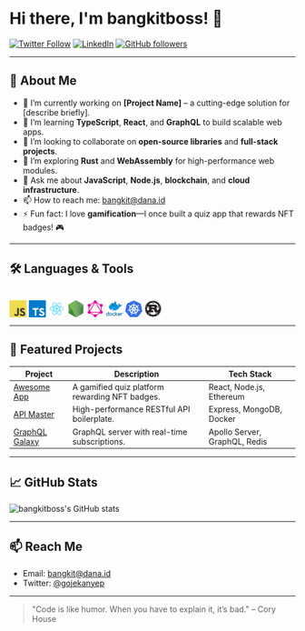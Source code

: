 # Hi there, I'm **bangkitboss**! 👋

[![Twitter Follow](https://img.shields.io/twitter/follow/bangkitboss?style=social)](https://c.com/gojekanyep) [![LinkedIn](https://img.shields.io/badge/LinkedIn-bangkitboss-blue)](https://id.linkedin.com/in/frederico-bc-556a9515a) [![GitHub followers](https://img.shields.io/github/followers/bangkitboss?style=social)](https://github.com/bangkitboss)

---

## 🚀 About Me

- 🔭 I’m currently working on **[Project Name]** – a cutting-edge solution for [describe briefly].
- 🌱 I’m learning **TypeScript**, **React**, and **GraphQL** to build scalable web apps.
- 👯 I’m looking to collaborate on **open-source libraries** and **full-stack projects**.
- 🤔 I’m exploring **Rust** and **WebAssembly** for high-performance web modules.
- 💬 Ask me about **JavaScript**, **Node.js**, **blockchain**, and **cloud infrastructure**.
- 📫 How to reach me: [bangkit@dana.id](uuhub@ehi.com)
- ⚡ Fun fact: I love **gamification**—I once built a quiz app that rewards NFT badges! 🎮

---

## 🛠️ Languages & Tools

<div style="display: inline_block"><br>
  <img align="center" alt="JS" height="30" src="https://raw.githubusercontent.com/github/explore/master/topics/javascript/javascript.png" />
  <img align="center" alt="TS" height="30" src="https://raw.githubusercontent.com/github/explore/master/topics/typescript/typescript.png" />
  <img align="center" alt="React" height="30" src="https://raw.githubusercontent.com/github/explore/master/topics/react/react.png" />
  <img align="center" alt="Node.js" height="30" src="https://raw.githubusercontent.com/github/explore/master/topics/nodejs/nodejs.png" />
  <img align="center" alt="GraphQL" height="30" src="https://raw.githubusercontent.com/github/explore/master/topics/graphql/graphql.png" />
  <img align="center" alt="Docker" height="30" src="https://raw.githubusercontent.com/github/explore/master/topics/docker/docker.png" />
  <img align="center" alt="Kubernetes" height="30" src="https://raw.githubusercontent.com/github/explore/master/topics/kubernetes/kubernetes.png" />
  <img align="center" alt="Rust" height="30" src="https://raw.githubusercontent.com/github/explore/master/topics/rust/rust.png" />

</div>

---

## 🔭 Featured Projects

| Project | Description | Tech Stack |
| --- | --- | --- |
| [Awesome App](https://github.com/bangkitboss/awesome-app) | A gamified quiz platform rewarding NFT badges. | React, Node.js, Ethereum |
| [API Master](https://github.com/bangkitboss/api-master) | High-performance RESTful API boilerplate. | Express, MongoDB, Docker |
| [GraphQL Galaxy](https://github.com/bangkitboss/graphql-galaxy) | GraphQL server with real-time subscriptions. | Apollo Server, GraphQL, Redis |

---

## 📈 GitHub Stats

![bangkitboss's GitHub stats](https://github-readme-stats.vercel.app/api?username=0x062&show_icons=true&theme=radical)

---

## 📫 Reach Me

- Email: [bangkit@dana.id](bangkitboss@gmail.com)
- Twitter: [@gojekanyep](https://twitter.com/gojekanyep)
---

> "Code is like humor. When you have to explain it, it’s bad." – Cory House

